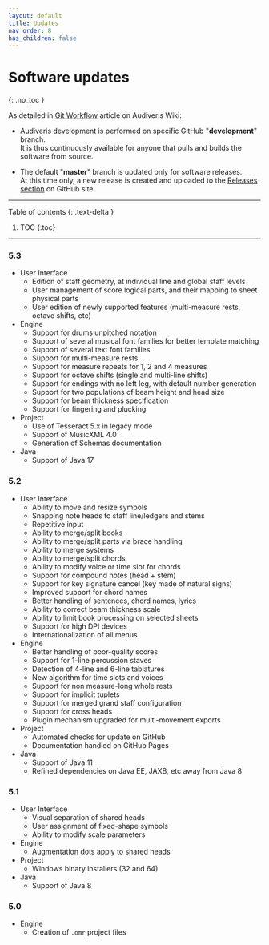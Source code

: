 ```yaml
---
layout: default
title: Updates
nav_order: 8
has_children: false
---
```

# Software updates
{: .no_toc }

As detailed in [Git Workflow](https://github.com/Audiveris/audiveris/wiki/Git-Workflow) article
on Audiveris Wiki:

- Audiveris development is performed on specific GitHub "**development**" branch.   
  It is thus continuously available for anyone that pulls and builds the software from source.

- The default "**master**" branch is updated only for software releases.   
  At this time only, a new release is created and uploaded to the [Releases section](https://github.com/Audiveris/audiveris/releases) on GitHub site.

---
Table of contents
{: .text-delta }

1. TOC
{:toc}
---

### 5.3

- User Interface
  - Edition of staff geometry, at individual line and global staff levels
  - User management of score logical parts, and their mapping to sheet physical parts
  - User edition of newly supported features (multi-measure rests, octave shifts, etc)
- Engine
  - Support for drums unpitched notation
  - Support of several musical font families for better template matching
  - Support of several text font families
  - Support for multi-measure rests
  - Support for measure repeats for 1, 2 and 4 measures
  - Support for octave shifts (single and multi-line shifts)
  - Support for endings with no left leg, with default number generation
  - Support for two populations of beam height and head size
  - Support for beam thickness specification
  - Support for fingering and plucking
- Project
  - Use of Tesseract 5.x in legacy mode
  - Support of MusicXML 4.0
  - Generation of Schemas documentation
- Java
  - Support of Java 17

### 5.2

- User Interface
   - Ability to move and resize symbols
   - Snapping note heads to staff line/ledgers and stems
   - Repetitive input
   - Ability to merge/split books
   - Ability to merge/split parts via brace handling
   - Ability to merge systems
   - Ability to merge/split chords
   - Ability to modify voice or time slot for chords
   - Support for compound notes (head + stem)
   - Support for key signature cancel (key made of natural signs)
   - Improved support for chord names
   - Better handling of sentences, chord names, lyrics
   - Ability to correct beam thickness scale
   - Ability to limit book processing on selected sheets
   - Support for high DPI devices
   - Internationalization of all menus
- Engine
   - Better handling of poor-quality scores
   - Support for 1-line percussion staves
   - Detection of 4-line and 6-line tablatures
   - New algorithm for time slots and voices
   - Support for non measure-long whole rests
   - Support for implicit tuplets
   - Support for merged grand staff configuration
   - Support for cross heads
   - Plugin mechanism upgraded for multi-movement exports
- Project
   - Automated checks for update on GitHub
   - Documentation handled on GitHub Pages
- Java
   - Support of Java 11
   - Refined dependencies on Java EE, JAXB, etc away from Java 8

### 5.1

- User Interface
  - Visual separation of shared heads
  - User assignment of fixed-shape symbols
  - Ability to modify scale parameters
- Engine
  - Augmentation dots apply to shared heads
- Project
  - Windows binary installers (32 and 64)
- Java
   - Support of Java 8

### 5.0

- Engine
  - Creation of `.omr` project files
